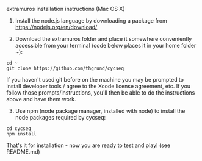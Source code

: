 extramuros installation instructions (Mac OS X)

1. Install the node.js language by downloading a package from https://nodejs.org/en/download/

2. Download the extramuros folder and place it somewhere conveniently accessible from your terminal (code below places it in your home folder ~):
```
cd ~
git clone https://github.com/thgrund/cycseq
```

If you haven't used git before on the machine you may be prompted to install developer tools / agree to the Xcode license agreement, etc. If you follow those prompts/instructions, you'll then be able to do the instructions above and have them work.

3. Use npm (node package manager, installed with node) to install the node packages required by cycseq:
```
cd cycseq
npm install
```

That's it for installation - now you are ready to test and play! (see README.md)
